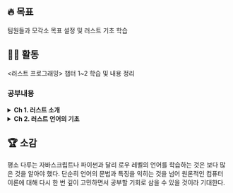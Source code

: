 ## 🔥 목표

팀원들과 모각소 목표 설정 및 러스트 기초 학습

## 👨‍💻 활동

<러스트 프로그래밍> 챕터 1~2 학습 및 내용 정리

### 공부내용

<details>
<summary><b>Ch 1. 러스트 소개</b></summary>

![rust](https://www.rust-lang.org/static/images/rust-logo-blk.svg)

- GC(garbage Collection)가 없다.
- 보안이 중요한 상황에서 신뢰할 수 있다.

```text
# 러스트의 기본적인 프로젝트 구조

chapter_1/hello
├── Cargo.lock
├── Cargo.toml
├── src
│   └── main.rs
└── target
```

```rust
// Hello, World!
fn greet_world() {
    println!("Hello, world!");
    let southern_germany = "GrüB Gott!";
    let korean = "안녕, 세상아!";
    let regions = [southern_germany, korean];

    for region in regions.iter() {
        println!("{}", &region);
    }

}

fn main() {
    greet_world();
}
```

</details>

<details>
<summary><b>Ch 2. 러스트 언어의 기초</b></summary>
 
ㅇㅇ
</details>

## 🏆 소감

평소 다루는 자바스크립트나 파이썬과 달리 로우 레벨의 언어를 학습하는 것은 보다 많은 것을 알아야 했다. 단순히 언어의 문법과 특징을 익히는 것을 넘어 원론적인 컴퓨터 이론에 대해 다시 한 번 깊이 고민하면서 공부할 기회로 삼을 수 있을 것이라 기대한다.
